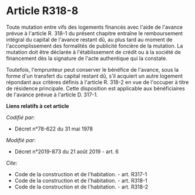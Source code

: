 # Article R318-8

Toute mutation entre vifs des logements financés avec l'aide de l'avance prévue à l'article R. 318-1 du présent chapitre
entraîne le remboursement intégral du capital de l'avance restant dû, au plus tard au moment de l'accomplissement des
formalités de publicité foncière de la mutation. La mutation doit être déclarée à l'établissement de crédit ou à la société
de financement dès la signature de l'acte authentique qui la constate.

Toutefois, l'emprunteur peut conserver le bénéfice de l'avance, sous la forme d'un transfert du capital restant dû, s'il
acquiert un autre logement répondant aux critères définis à l'article R. 318-2 en vue de l'occuper à titre de résidence
principale. Cette disposition est applicable aux bénéficiaires de l'avance prévue à l'article D. 317-1.

**Liens relatifs à cet article**

_Codifié par_:

  - Décret n°78-622 du 31 mai 1978

_Modifié par_:

  - Décret n°2019-873 du 21 août 2019 - art. 6

_Cite_:

  - Code de la construction et de l'habitation. - art. R317-1
  - Code de la construction et de l'habitation. - art. R318-1
  - Code de la construction et de l'habitation. - art. R318-2
